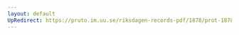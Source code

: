```yaml
---
layout: default
UpRedirect: https://pruto.im.uu.se/riksdagen-records-pdf/1878/prot-1878--ak--040/prot-1878--ak--040_020.pdf
---
```

